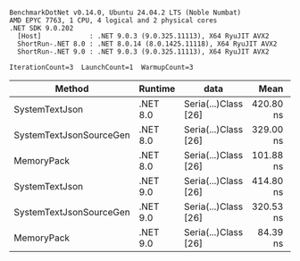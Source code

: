 ```

BenchmarkDotNet v0.14.0, Ubuntu 24.04.2 LTS (Noble Numbat)
AMD EPYC 7763, 1 CPU, 4 logical and 2 physical cores
.NET SDK 9.0.202
  [Host]            : .NET 9.0.3 (9.0.325.11113), X64 RyuJIT AVX2
  ShortRun-.NET 8.0 : .NET 8.0.14 (8.0.1425.11118), X64 RyuJIT AVX2
  ShortRun-.NET 9.0 : .NET 9.0.3 (9.0.325.11113), X64 RyuJIT AVX2

IterationCount=3  LaunchCount=1  WarmupCount=3  

```
| Method                  | Runtime  | data                 | Mean      | Error     | StdDev   | Min       | Max       | Gen0   | Allocated |
|------------------------ |--------- |--------------------- |----------:|----------:|---------:|----------:|----------:|-------:|----------:|
| SystemTextJson          | .NET 8.0 | Seria(...)Class [26] | 420.80 ns | 48.367 ns | 2.651 ns | 418.30 ns | 423.58 ns | 0.0196 |     328 B |
| SystemTextJsonSourceGen | .NET 8.0 | Seria(...)Class [26] | 329.00 ns | 44.664 ns | 2.448 ns | 326.91 ns | 331.70 ns | 0.0219 |     368 B |
| MemoryPack              | .NET 8.0 | Seria(...)Class [26] | 101.88 ns |  2.194 ns | 0.120 ns | 101.78 ns | 102.01 ns | 0.0076 |     128 B |
| SystemTextJson          | .NET 9.0 | Seria(...)Class [26] | 414.80 ns | 28.732 ns | 1.575 ns | 413.08 ns | 416.17 ns | 0.0196 |     328 B |
| SystemTextJsonSourceGen | .NET 9.0 | Seria(...)Class [26] | 320.53 ns | 57.050 ns | 3.127 ns | 318.64 ns | 324.14 ns | 0.0219 |     368 B |
| MemoryPack              | .NET 9.0 | Seria(...)Class [26] |  84.39 ns |  4.847 ns | 0.266 ns |  84.15 ns |  84.67 ns | 0.0076 |     128 B |
